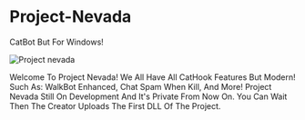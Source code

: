 # Project-Nevada
CatBot But For Windows!


![Project nevada](https://user-images.githubusercontent.com/105130585/181341524-493ceb39-bd71-47c3-9f90-b8ea590b1586.png)


Welcome To Project Nevada!
We All Have All CatHook Features But Modern!
Such As: WalkBot Enhanced, Chat Spam When Kill, And More!
Project Nevada Still On Development And It's Private From Now On.
You Can Wait Then The Creator Uploads The First DLL Of The Project.
